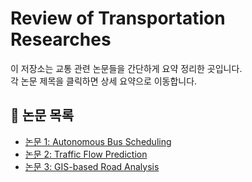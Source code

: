 # Review of Transportation Researches

이 저장소는 교통 관련 논문들을 간단하게 요약 정리한 곳입니다.  
각 논문 제목을 클릭하면 상세 요약으로 이동합니다.

## 📑 논문 목록
- [논문 1: Autonomous Bus Scheduling](papers/paper1.md)
- [논문 2: Traffic Flow Prediction](papers/paper2.md)
- [논문 3: GIS-based Road Analysis](papers/paper3.md)
